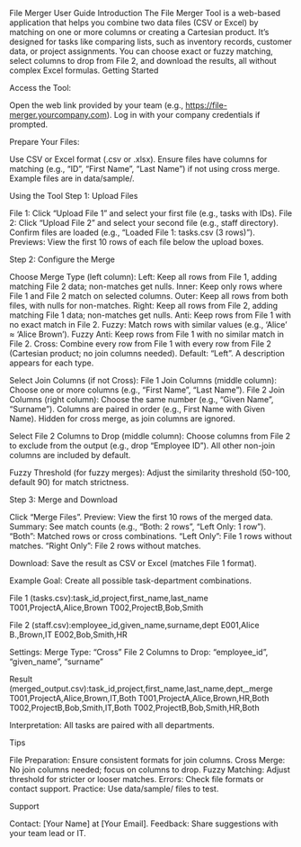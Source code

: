 File Merger User Guide
Introduction
The File Merger Tool is a web-based application that helps you combine two data files (CSV or Excel) by matching on one or more columns or creating a Cartesian product. It’s designed for tasks like comparing lists, such as inventory records, customer data, or project assignments. You can choose exact or fuzzy matching, select columns to drop from File 2, and download the results, all without complex Excel formulas.
Getting Started

Access the Tool:

Open the web link provided by your team (e.g., https://file-merger.yourcompany.com).
Log in with your company credentials if prompted.


Prepare Your Files:

Use CSV or Excel format (.csv or .xlsx).
Ensure files have columns for matching (e.g., “ID”, “First Name”, “Last Name”) if not using cross merge.
Example files are in data/sample/.



Using the Tool
Step 1: Upload Files

File 1: Click “Upload File 1” and select your first file (e.g., tasks with IDs).
File 2: Click “Upload File 2” and select your second file (e.g., staff directory).
Confirm files are loaded (e.g., “Loaded File 1: tasks.csv (3 rows)”).
Previews: View the first 10 rows of each file below the upload boxes.

Step 2: Configure the Merge

Choose Merge Type (left column):
Left: Keep all rows from File 1, adding matching File 2 data; non-matches get nulls.
Inner: Keep only rows where File 1 and File 2 match on selected columns.
Outer: Keep all rows from both files, with nulls for non-matches.
Right: Keep all rows from File 2, adding matching File 1 data; non-matches get nulls.
Anti: Keep rows from File 1 with no exact match in File 2.
Fuzzy: Match rows with similar values (e.g., ‘Alice’ ≈ ‘Alice Brown’).
Fuzzy Anti: Keep rows from File 1 with no similar match in File 2.
Cross: Combine every row from File 1 with every row from File 2 (Cartesian product; no join columns needed).
Default: “Left”. A description appears for each type.


Select Join Columns (if not Cross):
File 1 Join Columns (middle column): Choose one or more columns (e.g., “First Name”, “Last Name”).
File 2 Join Columns (right column): Choose the same number (e.g., “Given Name”, “Surname”).
Columns are paired in order (e.g., First Name with Given Name).
Hidden for cross merge, as join columns are ignored.


Select File 2 Columns to Drop (middle column):
Choose columns from File 2 to exclude from the output (e.g., drop “Employee ID”).
All other non-join columns are included by default.


Fuzzy Threshold (for fuzzy merges):
Adjust the similarity threshold (50-100, default 90) for match strictness.



Step 3: Merge and Download

Click “Merge Files”.
Preview: View the first 10 rows of the merged data.
Summary: See match counts (e.g., “Both: 2 rows”, “Left Only: 1 row”).
“Both”: Matched rows or cross combinations.
“Left Only”: File 1 rows without matches.
“Right Only”: File 2 rows without matches.


Download: Save the result as CSV or Excel (matches File 1 format).

Example
Goal: Create all possible task-department combinations.

File 1 (tasks.csv):task_id,project,first_name,last_name
T001,ProjectA,Alice,Brown
T002,ProjectB,Bob,Smith


File 2 (staff.csv):employee_id,given_name,surname,dept
E001,Alice B.,Brown,IT
E002,Bob,Smith,HR


Settings:
Merge Type: “Cross”
File 2 Columns to Drop: “employee_id”, “given_name”, “surname”


Result (merged_output.csv):task_id,project,first_name,last_name,dept,_merge
T001,ProjectA,Alice,Brown,IT,Both
T001,ProjectA,Alice,Brown,HR,Both
T002,ProjectB,Bob,Smith,IT,Both
T002,ProjectB,Bob,Smith,HR,Both


Interpretation: All tasks are paired with all departments.

Tips

File Preparation: Ensure consistent formats for join columns.
Cross Merge: No join columns needed; focus on columns to drop.
Fuzzy Matching: Adjust threshold for stricter or looser matches.
Errors: Check file formats or contact support.
Practice: Use data/sample/ files to test.

Support

Contact: [Your Name] at [Your Email].
Feedback: Share suggestions with your team lead or IT.
